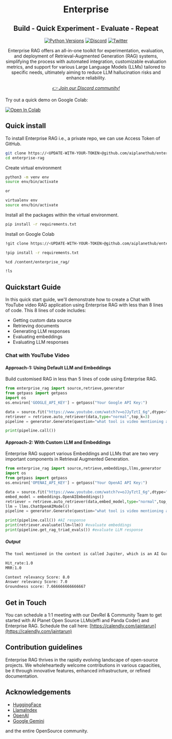 <div align="center">
<h1 align="center">Enterprise</h1>
<h2 align="center">Build - Quick Experiment - Evaluate - Repeat</h2>

<a href="https://img.shields.io/badge/Python-3.8%20%7C%203.9%20%7C%203.10-3776AB.svg?style=flat&logo=python&logoColor=white"><img src="https://img.shields.io/badge/Python-3.8%20%7C%203.9%20%7C%203.10-3776AB.svg?style=flat&logo=python&logoColor=white" alt="Python Versions"></a>
<a href="https://discord.gg/4aWV7He2QU"><img src="https://dcbadge.vercel.app/api/server/4aWV7He2QU?style=flat" alt="Discord" /></a>
<a href="https://twitter.com/aiplanethub"><img src="https://img.shields.io/twitter/follow/aiplanethub" alt="Twitter" /></a>
<!-- <a href="https://colab.research.google.com/drive/1y6_0MoNWjS9wugv0askP1Jb7zrY_sQT-?usp=sharing"><img src="https://camo.githubusercontent.com/84f0493939e0c4de4e6dbe113251b4bfb5353e57134ffd9fcab6b8714514d4d1/68747470733a2f2f636f6c61622e72657365617263682e676f6f676c652e636f6d2f6173736574732f636f6c61622d62616467652e737667" alt="Colab" /></a> -->

<p>Enterprise RAG offers an all-in-one toolkit for experimentation, evaluation, and deployment of Retrieval-Augmented Generation (RAG) systems, simplifying the process with automated integration, customizable evaluation metrics, and support for various Large Language Models (LLMs) tailored to specific needs, ultimately aiming to reduce LLM hallucination risks and enhance reliability.</p>
<i><a href="https://discord.gg/4aWV7He2QU">👉 Join our Discord community!</a></i>
</div>

Try out a quick demo on Google Colab:

[![Open In Colab](https://colab.research.google.com/assets/colab-badge.svg)](https://colab.research.google.com/drive/1dJZF5113e5XQsm6GxuW3ShYCBZcUs3-_?usp=sharing)

## Quick install

To install Enterprise RAG i.e., a private repo, we can use Access Token of GitHub. 

```bash
git clone https://<UPDATE-WITH-YOUR-TOKEN>@github.com/aiplanethub/enterprise-rag.git
cd enterprise-rag
```

Create virtual environment

```bash
python3 -m venv env 
source env/bin/activate

or

virtualenv env
source env/bin/activate
```

Install all the packages within the virtual environment. 

```bash
pip install -r requirements.txt
```

Install on Google Colab

```bash
!git clone https://<UPDATE-WITH-YOUR-TOKEN>@github.com/aiplanethub/enterprise-rag.git

!pip install -r requirements.txt

%cd /content/enterprise_rag/

!ls
```

## Quickstart Guide

In this quick start guide, we'll demonstrate how to create a Chat with YouTube video RAG application using Enterprise RAG with less than 8 lines of code. This 8 lines of code includes:
* Getting custom data source
* Retrieving documents
* Generating LLM responses
* Evaluating embeddings
* Evaluating LLM responses

### Chat with YouTube Video
#### Approach-1: Using Default LLM and Embeddings
Build customised RAG in less than 5 lines of code using Enterprise RAG. 

```python
from enterprise_rag import source,retrieve,generator
from getpass import getpass
import os
os.environ['GOOGLE_API_KEY'] = getpass("Your Google API Key:")

data = source.fit("https://www.youtube.com/watch?v=oJJyTztI_6g",dtype="youtube",chunk_size=512,chunk_overlap=50)
retriever = retrieve.auto_retriever(data,type="normal",top_k=3)
pipeline = generator.Generate(question="what tool is video mentioning about?",retriever=retriever)

print(pipeline.call())
```

#### Approach-2: With Custom LLM and Embeddings

Enterprise RAG support various Embeddings and LLMs that are two very important components in Retrieval Augmented Generation. 

```python
from enterprise_rag import source,retrieve,embeddings,llms,generator
import os
from getpass import getpass
os.environ['OPENAI_API_KEY'] = getpass("Your OpenAI API Key:")

data = source.fit("https://www.youtube.com/watch?v=oJJyTztI_6g",dtype="youtube",chunk_size=1024,chunk_overlap=0)
embed_model = embeddings.OpenAIEmbeddings()
retriever = retrieve.auto_retriever(data,embed_model,type="normal",top_k=4)
llm = llms.ChatOpenAIModel()
pipeline = generator.Generate(question="what tool is video mentioning about?",retriever=retriever,llm=llm)

print(pipeline.call()) #AI response
print(retriever.evaluate(llm=llm)) #evaluate embeddings
print(pipeline.get_rag_triad_evals()) #evaluate LLM response
```

##### Output

```bash
The tool mentioned in the context is called Jupiter, which is an AI Guru designed to simplify the learning of complex data science topics. Users can access Jupiter by logging into AI Planet, accessing any course for free, and then requesting explanations of topics from Jupiter in various styles, such as in the form of a movie plot. Jupiter aims to make AI education more accessible and interactive for everyone.

Hit_rate:1.0
MRR:1.0

Context relevancy Score: 8.0
Answer relevancy Score: 7.0
Groundness score: 7.666666666666667
```

## Get in Touch

You can schedule a 1:1 meeting with our DevRel & Community Team to get started with AI Planet Open Source LLMs(effi and Panda Coder) and Enterprise RAG. Schedule the call here: [https://calendly.com/jaintarun](https://calendly.com/jaintarun)

## Contribution guidelines

Enterprise RAG thrives in the rapidly evolving landscape of open-source projects. We wholeheartedly welcome contributions in various capacities, be it through innovative features, enhanced infrastructure, or refined documentation.

## Acknowledgements

* [HuggingFace](https://github.com/huggingface)
* [LlamaIndex](https://github.com/jerryjliu/llama_index)
* [OpenAI](https://github.com/openai)
* [Google Gemini](https://ai.google.dev/)
  
and the entire OpenSource community.
